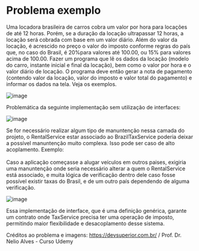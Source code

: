 # Problema exemplo

 Uma locadora brasileira de carros cobra um valor por hora para locações de até 12 horas. Porém, se a duração da locação ultrapassar 12 horas, a locação será cobrada com base em um valor diário. Além do valor da locação, é acrescido no preço o valor do imposto conforme regras do país que, no caso do Brasil, é 20%para valores até 100.00, ou 15% para valores acima de 100.00. Fazer um programa que lê os dados da locação (modelo do carro, instante inicial e final da locação), bem como o valor por hora e o valor diário de locação. O programa deve então gerar a nota de pagamento (contendo valor da locação, valor do imposto e valor total do pagamento) e informar os dados na tela. Veja os exemplos.

![image](https://github.com/user-attachments/assets/e2501475-fafc-45d0-8b6c-dda289772de1)

Problemática da seguinte implementação sem utilização de interfaces: 

![image](https://github.com/user-attachments/assets/ef965091-4fee-40fc-9d03-540682b48875)

 Se for necessário realizar algum tipo de manuntenção nessa camada do projeto, o RentalService estar associado ao BrazilTaxService poderia deixar a possível manuntenção muito complexa. Isso pode ser caso de alto acoplamento. Exemplo: \
 \
 Caso a aplicação começasse a alugar veículos em outros paises, exigiria uma manuntenção onde seria necessário alterar a quem o RentalService está associado, e muita lógica de verificação dentro dele caso fosse possível existir taxas do Brasil, e de um outro país dependendo de alguma verificação.
 
![image](https://github.com/user-attachments/assets/92f23f09-b10f-4530-be4b-125d5c00c196)

Essa implementação de interface, que é uma definição genérica, garante um contrato onde TaxService precisa ter uma operação de imposto, permitindo maior flexibilidade e desacoplamento desse sistema.

Créditos ao problema e imagens: https://devsuperior.com.br/ /
Prof. Dr. Nelio Alves - Curso Udemy
